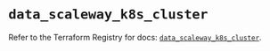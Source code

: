 # `data_scaleway_k8s_cluster`

Refer to the Terraform Registry for docs: [`data_scaleway_k8s_cluster`](https://registry.terraform.io/providers/scaleway/scaleway/2.42.1/docs/data-sources/k8s_cluster).
